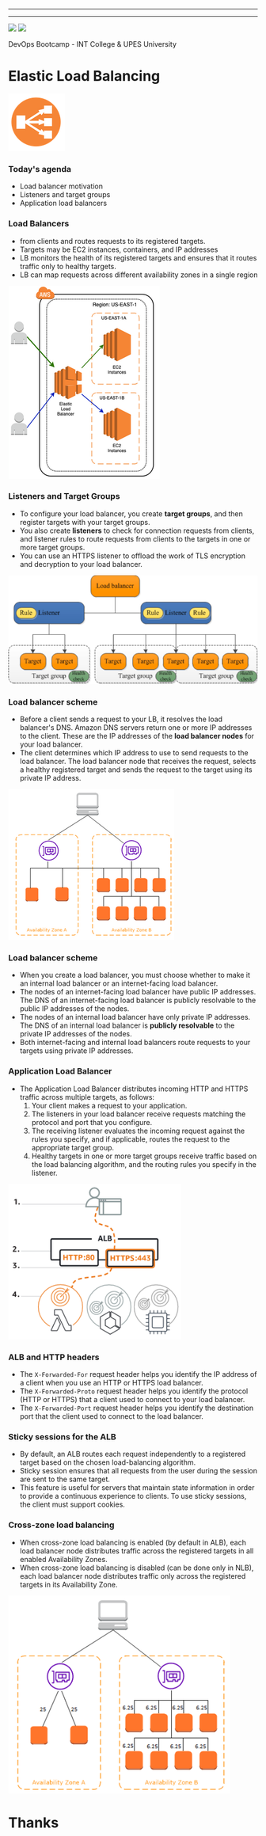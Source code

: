 [comment]: # (mdslides presentation.md --include media)

[comment]: # (THEME = white)
[comment]: # (CODE_THEME = base16/zenburn)
[comment]: # (The list of themes is at https://revealjs.com/themes/)
[comment]: # (The list of code themes is at https://highlightjs.org/)

[comment]: # (controls: true)
[comment]: # (keyboard: true)
[comment]: # (markdown: { smartypants: true })
[comment]: # (hash: false)
[comment]: # (respondToHashChanges: false)
[comment]: # (width: 1500)
[comment]: # (height: 1000)

---

<style type="text/css">
  .reveal { 
    font-size: 2.2em;
  }

  .reveal .code-wrapper code {
    white-space: pre;
    font-size: 2em;
    line-height: 1.2em;
  }
</style>
---

![](media/upes.png)   <img src="media/int.png" width="8%">


DevOps Bootcamp - INT College & UPES University

# Elastic Load Balancing

![](media/elblogo.png)

[comment]: # (!!!)

### Today's agenda

- Load balancer motivation
- Listeners and target groups
- Application load balancers

[comment]: # (!!!)

### Load Balancers


- from clients and routes requests to its registered targets.
- Targets may be EC2 instances, containers, and IP addresses
- LB monitors the health of its registered targets and ensures that it routes traffic only to healthy targets.
- LB can map requests across different availability zones in a single region

![](media/lb1.png)

[comment]: # (!!!)

### Listeners and Target Groups

- To configure your load balancer, you create **target groups**, and then register targets with your target groups.
- You also create **listeners** to check for connection requests from clients, and listener rules to route requests from clients to the targets in one or more target groups.
- You can use an HTTPS listener to offload the work of TLS encryption and decryption to your load balancer.

![](media/lb2.png)

[comment]: # (!!! data-auto-animate)

### Load balancer scheme


- Before a client sends a request to your LB, it resolves the load balancer's DNS. Amazon DNS servers return one or more IP addresses to the client. These are the IP addresses of the **load balancer nodes** for your load balancer.
- The client determines which IP address to use to send requests to the load balancer. The load balancer node that receives the request, selects a healthy registered target and sends the request to the target using its private IP address.


![](media/lb3.png)

[comment]: # (!!! data-auto-animate)

### Load balancer scheme


- When you create a load balancer, you must choose whether to make it an internal load balancer or an internet-facing load balancer.
- The nodes of an internet-facing load balancer have public IP addresses. The DNS of an internet-facing load balancer is publicly resolvable to the public IP addresses of the nodes.
- The nodes of an internal load balancer have only private IP addresses. The DNS of an internal load balancer is **publicly resolvable** to the private IP addresses of the nodes.
- Both internet-facing and internal load balancers route requests to your targets using private IP addresses.

[comment]: # (!!! data-auto-animate)

### Application Load Balancer

- The Application Load Balancer distributes incoming HTTP and HTTPS traffic across multiple targets, as follows:
  1. Your client makes a request to your application.
  2. The listeners in your load balancer receive requests matching the protocol and port that you configure. 
  3. The receiving listener evaluates the incoming request against the rules you specify, and if applicable, routes the request to the appropriate target group. 
  4. Healthy targets in one or more target groups receive traffic based on the load balancing algorithm, and the routing rules you specify in the listener.

![](media/lb4.png)

[comment]: # (!!! data-auto-animate)


### ALB and HTTP headers

- The `X-Forwarded-For` request header helps you identify the IP address of a client when you use an HTTP or HTTPS load balancer.
- The `X-Forwarded-Proto` request header helps you identify the protocol (HTTP or HTTPS) that a client used to connect to your load balancer.
- The `X-Forwarded-Port` request header helps you identify the destination port that the client used to connect to the load balancer.

[comment]: # (!!! data-auto-animate)


### Sticky sessions for the ALB


- By default, an ALB routes each request independently to a registered target based on the chosen load-balancing algorithm.
- Sticky session ensures that all requests from the user during the session are sent to the same target.
- This feature is useful for servers that maintain state information in order to provide a continuous experience to clients. To use sticky sessions, the client must support cookies.

[comment]: # (!!! data-auto-animate)


### Cross-zone load balancing


- When cross-zone load balancing is enabled (by default in ALB), each load balancer node distributes traffic across the registered targets in all enabled Availability Zones. 
- When cross-zone load balancing is disabled (can be done only in NLB), each load balancer node distributes traffic only across the registered targets in its Availability Zone.

![](media/lb5.png)


[comment]: # (!!!)

# Thanks

[comment]: # (!!! data-background-color="aquamarine")


